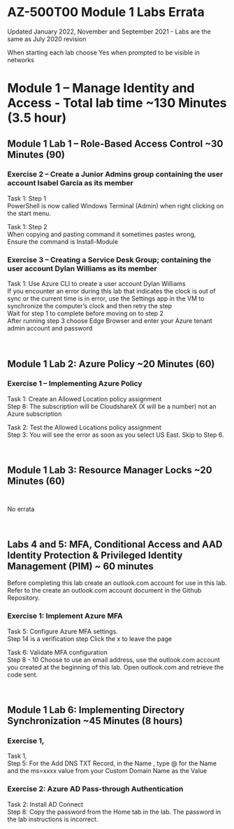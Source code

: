 # AZ-500T00 Module 1 Labs Errata   
 
Updated January 2022, November and September 2021 - Labs are the same as July 2020 revision <br> 

When starting each lab choose Yes when prompted to be visible in networks<br> 
 
# Module 1 – Manage Identity and Access - Total lab time ~130 Minutes (3.5 hour) <br>
 
## Module 1 Lab 1 – Role-Based Access Control ~30 Minutes (90)  <br>
 
### Exercise 2 – Create a Junior Admins group containing the user account Isabel Garcia as its member  <br>
 
Task 1: Step 1 <br>
PowerShell is now called Windows Terminal (Admin) when right clicking on the start menu. <br>

Task 1: Step 2  <br>
When copying and pasting command it sometimes pastes wrong,  
Ensure the command is Install-Module  <br>
 
### Exercise 3 – Creating a Service Desk Group; containing the user account Dylan Williams as its member  <br>
 
Task 1: Use Azure CLI to create a user account Dylan Williams  <br>
If you encounter an error during this lab that indicates the clock is out of sync or the current time is in error, use the Settings app in the VM to synchronize the computer’s clock and then retry the step <br>
Wait for step 1 to complete before moving on to step 2  <br>
After running step 3 choose Edge Browser and enter your Azure tenant admin account and password  <br>

<br>

## Module 1 Lab 2: Azure Policy ~20 Minutes (60) <br> 
 
### Exercise 1 – Implementing Azure Policy  <br>
 
Task 1: Create an Allowed Location policy assignment  <br> 
Step 8: The subscription will be CloudshareX (X will be a number) not an Azure subscription  <br>

Task 2: Test the Allowed Locations policy assignment <br>
Step 3: You will see the error as soon as you select US East.  Skip to Step 6. <br>

<br>

## Module 1 Lab 3: Resource Manager Locks ~20 Minutes (60)  <br><br>
 
No errata  <br>

<br>

## Labs 4 and 5: MFA, Conditional Access and AAD Identity Protection & Privileged Identity Management (PIM) ~ 60 minutes <br>
 
Before completing this lab create an outlook.com account for use in this lab.  Refer to the create an outlook.com account document in the Github Repository. <br>

### Exercise 1: Implement Azure MFA 

Task 5: Configure Azure MFA settings. <br>
Step 14 is a verification step Click the x to leave the page <br>

Task 6: Validate MFA configuration <br>
Step 8 - 10 Choose to use an email address, use the outlook.com account you created at the beginning of this lab. Open outlook.com and retrieve the code sent. <br>

<br>

## Module 1 Lab 6: Implementing Directory Synchronization ~45 Minutes (8 hours) <br> 
 
### Exercise 1,  <br>

Task 1, <br> 
Step 5: For the Add DNS TXT Record, in the Name , type @ for the Name and the ms=xxxx  value from your Custom Domain Name as the Value <br>

### Exercise 2: Azure AD Pass-through Authentication <br>
 
Task 2: Install AD Connect <br>
Step 8: Copy the password from the Home tab in the lab.  The password in the lab instructions is incorrect. <br>
